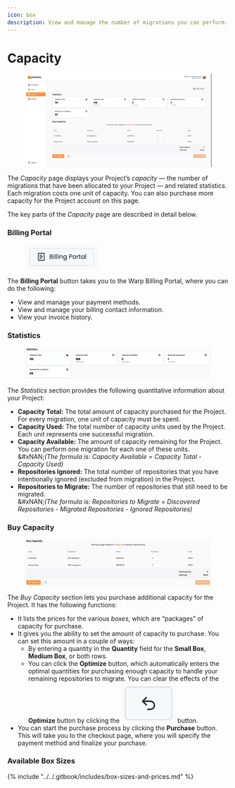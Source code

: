```yaml
---
icon: box
description: View and manage the number of migrations you can perform.
---
```


# Capacity

<figure><img src="../../.gitbook/assets/capacity.png" alt=""><figcaption></figcaption></figure>

The _Capacity_ page displays your Project’s _capacity_ — the number of migrations that have been allocated to your Project — and related statistics. Each migration costs one unit of capacity. You can also purchase more capacity for the Project account on this page.

The key parts of the _Capacity_ page are described in detail below.

### Billing Portal

<figure><img src="../../.gitbook/assets/image (9) (1) (1) (1).png" alt="" width="168"><figcaption></figcaption></figure>

The **Billing Portal** button takes you to the Warp Billing Portal, where you can do the following:

* View and manage your payment methods.
* View and manage your billing contact information.
* View your invoice history.

### Statistics

<figure><img src="../../.gitbook/assets/image (10) (1) (1) (1).png" alt=""><figcaption></figcaption></figure>

The _Statistics_ section provides the following quantitative information about your Project:

* **Capacity Total:** The total amount of capacity purchased for the Project. For every migration, one unit of capacity must be spent.
* **Capacity Used:** The total number of capacity units used by the Project. Each unit represents one successful migration.
* **Capacity Available:** The amount of capacity remaining for the Project. You can perform one migration for each one of these units. \
  &#xNAN;_(The formula is: Capacity Available = Capacity Total - Capacity Used)_
* **Repositories Ignored:** The total number of repositories that you have intentionally ignored (excluded from migration) in the Project.
* **Repositories to Migrate:** The number of repositories that still need to be migrated.\
  &#xNAN;_(The formula is: Repositories to Migrate = Discovered Repositories - Migrated Repositories - Ignored Repositories)_

### Buy Capacity

<figure><img src="../../.gitbook/assets/image (11) (1) (1).png" alt=""><figcaption></figcaption></figure>

The _Buy Capacity_ section lets you purchase additional capacity for the Project. It has the following functions:

* It lists the prices for the various _boxes_, which are “packages” of capacity for purchase.&#x20;
* It gives you the ability to set the amount of capacity to purchase. You can set this amount in a couple of ways:
  * By entering a quantity in the **Quantity** field for the **Small Box**, **Medium Box**, or both rows.
  * You can click the **Optimize** button, which automatically enters the optimal quantities for purchasing enough capacity to handle your remaining repositories to migrate. You can clear the effects of the **Optimize** button by clicking the <img src="../../.gitbook/assets/image (12) (1) (1).png" alt="" data-size="line"> button.
* You can start the purchase process by clicking the **Purchase** button. This will take you to the checkout page, where you will specify the payment method and finalize your purchase.

### Available Box Sizes

{% include "../../.gitbook/includes/box-sizes-and-prices.md" %}

